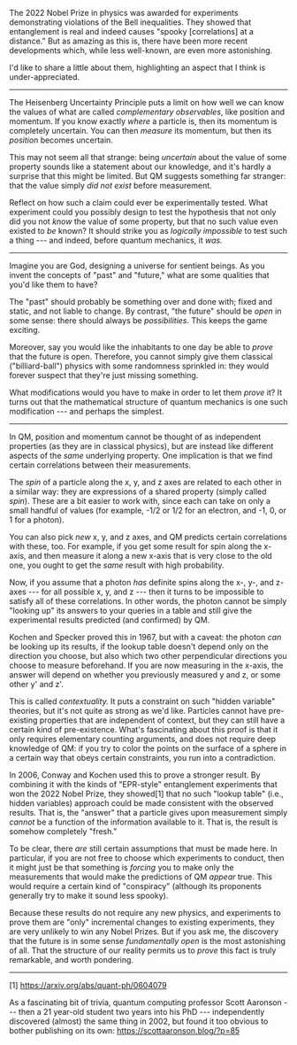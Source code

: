 
The 2022 Nobel Prize in physics was awarded for experiments demonstrating violations of the Bell inequalities. They showed that entanglement is real and indeed causes "spooky [correlations] at a distance." But as amazing as this is, there have been more recent developments which, while less well-known, are even more astonishing.

I'd like to share a little about them, highlighting an aspect that I think is under-appreciated.

---

The Heisenberg Uncertainty Principle puts a limit on how well we can know the values of what are called _complementary observables_, like position and momentum. If you know exactly _where_ a particle is, then its momentum is completely uncertain. You can then _measure_ its momentum, but then its _position_ becomes uncertain.

This may not seem all that strange: being _uncertain_ about the value of some property sounds like a statement about our knowledge, and it's hardly a surprise that this might be limited. But QM suggests something far stranger: that the value simply _did not exist_ before measurement.

Reflect on how such a claim could ever be experimentally tested. What experiment could you possibly design to test the hypothesis that not only did you not _know_ the value of some property, but that no such value even existed to _be_ known? It should strike you as _logically impossible_ to test such a thing --- and indeed, before quantum mechanics, it _was._

---

Imagine you are God, designing a universe for sentient beings. As you invent the concepts of "past" and "future," what are some qualities that you'd like them to have?

The "past" should probably be something over and done with; fixed and static, and not liable to change. By contrast, "the future" should be _open_ in some sense: there should always be _possibilities._ This keeps the game exciting.

Moreover, say you would like the inhabitants to one day be able to _prove_ that the future is open. Therefore, you cannot simply give them classical ("billiard-ball") physics with some randomness sprinkled in: they would forever suspect that they're just missing something.

What modifications would you have to make in order to let them _prove_ it? It turns out that the mathematical structure of quantum mechanics is one such modification --- and perhaps the simplest.

---

In QM, position and momentum cannot be thought of as independent properties (as they are in classical physics), but are instead like different aspects of the _same_ underlying property. One implication is that we find certain correlations between their measurements.

The _spin_ of a particle along the x, y, and z axes are related to each other in a similar way: they are expressions of a shared property (simply called _spin_). These are a bit easier to work with, since each can take on only a small handful of values 
(for example, -1/2 or 1/2 for an electron, and -1, 0, or 1 for a photon).

You can also pick _new_ x, y, and z axes, and QM predicts certain correlations with these, too. For example, if you get some result for spin along the x-axis, and then measure it along a new x-axis that is very close to the old one, you ought to get the _same_ result with high probability.

Now, if you assume that a photon _has_ definite spins along the x-, y-, and z-axes --- for all possible x, y, and z --- then it turns to be impossible to satisfy all of these correlations. In other words, the photon cannot be simply "looking up" its answers to your queries in a table and still give the experimental results predicted (and confirmed) by QM.

Kochen and Specker proved this in 1967, but with a caveat: the photon _can_ be looking up its results, if the lookup table doesn't depend only on the direction you choose, but also which two other perpendicular directions you choose to measure beforehand. If you are now measuring in the x-axis, the answer will depend on whether you previously measured y and z, or some other y' and z'.

This is called _contextuality._ It puts a constraint on such "hidden variable" theories, but it's not quite as strong as we'd like. Particles cannot have pre-existing properties that are independent of context, but they can still have a certain kind of pre-existence. What's fascinating about this proof is that it only requires elementary counting arguments, and does not require deep knowledge of QM: if you try to color the points on the surface of a sphere in a certain way that obeys certain constraints, you run into a contradiction.

In 2006, Conway and Kochen used this to prove a stronger result. By combining it with the kinds of "EPR-style" entanglement experiments that won the 2022 Nobel Prize, they showed[1] that no such "lookup table" (i.e., hidden variables) approach could be made consistent with the observed results. That is, the "answer" that a particle gives upon measurement simply _cannot_ be a function of the information available to it. That is, the result is somehow completely "fresh."

To be clear, there _are_ still certain assumptions that must be made here. In particular, if you are not free to choose which experiments to conduct, then it might just be that something is _forcing_ you to make only the measurements that would make the predictions of QM _appear_ true. This would require a certain kind of "conspiracy" (although its proponents generally try to make it sound less spooky).

Because these results do not require any new physics, and experiments to prove them are "only" incremental changes to existing experiments, they are very unlikely to win any Nobel Prizes. But if you ask me, the discovery that the future is in some sense _fundamentally open_ is the most astonishing of all. That the structure of our reality permits us to _prove_ this fact is truly remarkable, and worth pondering.

---

[1] https://arxiv.org/abs/quant-ph/0604079

As a fascinating bit of trivia, quantum computing professor Scott Aaronson --- then a 21 year-old student two years into his PhD --- independently discovered (almost) the same thing in 2002, but found it too obvious to bother publishing on its own: https://scottaaronson.blog/?p=85

